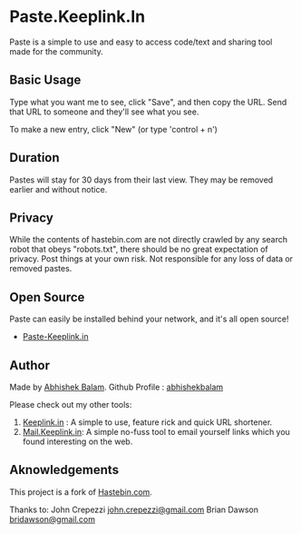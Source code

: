 
# Paste.Keeplink.In

Paste is a simple to use and easy to access code/text and sharing tool made for the community.

## Basic Usage

Type what you want me to see, click "Save", and then copy the URL.  Send that
URL to someone and they'll see what you see.

To make a new entry, click "New" (or type 'control + n')

## Duration

Pastes will stay for 30 days from their last view.  They may be removed earlier
and without notice.

## Privacy

While the contents of hastebin.com are not directly crawled by any search robot
that obeys "robots.txt", there should be no great expectation of privacy.  Post
things at your own risk. Not responsible for any loss of data or removed
pastes.

## Open Source

Paste can easily be installed behind your network, and it's all open source!

* [Paste-Keeplink.in](https://github.com/seejohnrun/paste_keeplink.in)

## Author

Made by [Abhishek Balam](https://abhishekbalam.xyz).
Github Profile : [abhishekbalam](https://github.com/abhishekbalam)

Please check out my other tools: 
1. [Keeplink.in](https://keeplink.in) : A simple to use, feature rick and quick URL shortener.
2. [Mail.Keeplink.in](https://mail.keeplink.in): A simple no-fuss tool to email yourself links which you found interesting on the web.

## Aknowledgements

This project is a fork of [Hastebin.com](https://hastebin.com).

Thanks to:
John Crepezzi <john.crepezzi@gmail.com>
Brian Dawson <bridawson@gmail.com>